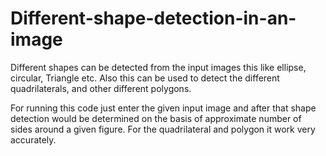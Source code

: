 # Different-shape-detection-in-an-image
Different shapes can be detected from the input images this like ellipse, circular, Triangle etc. Also this can be used to detect the different quadrilaterals, and other different polygons.
  
  For running this code just enter the given input image and after that shape detection would be determined on the basis of approximate number of sides around a given figure. For the quadrilateral and polygon it work very accurately.

